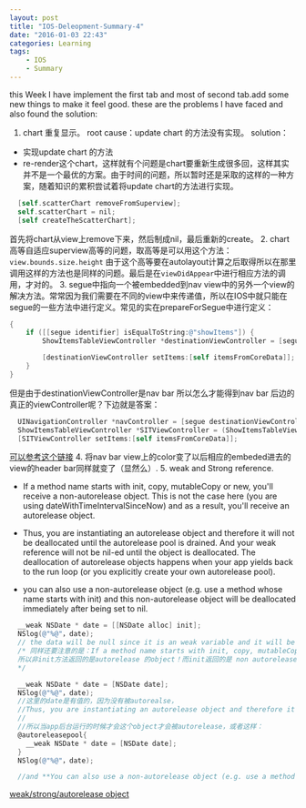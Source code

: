 ```yaml
---
layout: post
title: "IOS-Deleopment-Summary-4"
date: "2016-01-03 22:43"
categories: Learning
tags:
    - IOS
    - Summary
---
```

this Week I have implement the first tab and most of second tab.add some new things to make it feel good.
these are the problems I have faced and also found the solution:
1. chart 重复显示。
root cause：update chart 的方法没有实现。
solution：

 - 实现update chart 的方法
 - re-render这个chart，这样就有个问题是chart要重新生成很多回，这样其实并不是一个最优的方案。由于时间的问题，所以暂时还是采取的这样的一种方案，随着知识的累积尝试着将update chart的方法进行实现。

```objectivec
  [self.scatterChart removeFromSuperview];
  self.scatterChart = nil;
  [self createTheScatterChart];
```
首先将chart从view上remove下来，然后制成nil，最后重新的create。
2. chart高等自适应superview高等的问题，取高等是可以用这个方法：``` view.bounds.size.height``` 由于这个高等要在autolayout计算之后取得所以在那里调用这样的方法也是同样的问题。最后是在```viewDidAppear```中进行相应方法的调用，才对的。
3. segue中指向一个被embedded到nav view中的另外一个view的解决方法。常常因为我们需要在不同的view中来传递值，所以在IOS中就只能在segue的一些方法中进行定义。常见的实在prepareForSegue中进行定义：

```objectivec
{
    if ([[segue identifier] isEqualToString:@"showItems"]) {
        ShowItemsTableViewController *destinationViewController = [segue destinationViewController];

        [destinationViewController setItems:[self itemsFromCoreData]];
    }
}
```

但是由于destinationViewController是nav bar 所以怎么才能得到nav bar 后边的真正的viewController呢？下边就是答案：

```objectivec
  UINavigationController *navController = [segue destinationViewController];
  ShowItemsTableViewController *SITViewController = (ShowItemsTableViewController *)([navController viewControllers][0]);
  [SITViewController setItems:[self itemsFromCoreData]];
```

[可以参考这个链接](http://stackoverflow.com/questions/19774583/setting-a-property-in-a-segue-with-navigation-controller-containing-another-view)
4. 将nav bar view上的color变了以后相应的embeded进去的view的header bar同样就变了（显然么）.
5. weak and Strong reference.

- If a method name starts with init, copy, mutableCopy or new, you'll receive a non-autorelease object. This is not the case here (you are using dateWithTimeIntervalSinceNow) and as a result, you'll receive an autorelease object.

- Thus, you are instantiating an autorelease object and therefore it will not be deallocated until the autorelease pool is drained. And your weak reference will not be nil-ed until the object is deallocated. The deallocation of autorelease objects happens when your app yields back to the run loop (or you explicitly create your own autorelease pool).

- you can also use a non-autorelease object (e.g. use a method whose name starts with init) and this non-autorelease object will be deallocated immediately after being set to nil.

```objectivec
  __weak NSDate * date = [[NSDate alloc] init];
  NSlog(@"%@"，date);
  // the data will be null since it is an weak variable and it will be release after the assignment.**weak reference是不被记录成为owner的所以在ARC计算的时候是不被计算的**，所以in this case date object就会被释放掉。
  /* 同样还要注意的是：If a method name starts with init, copy, mutableCopy or new, you'll receive a non-autorelease object. This is not the case here (you are using dateWithTimeIntervalSinceNow) and as a result, you'll receive an autorelease object.
  所以非init方法返回的是autorelease 的object！而init返回的是 non autorelease的object
  */

  __weak NSDate * date = [NSDate date];
  NSlog(@"%@"，date);
  //这里的date是有值的，因为没有被autorealse，
  //Thus, you are instantiating an autorelease object and therefore it will not be deallocated until the autorelease pool is drained. And your weak reference will not be nil-ed until the object is deallocated. The deallocation of autorelease objects happens when your app yields back to the run loop (or you explicitly create your own autorelease pool).
  //
  //所以当app后台运行的时候才会这个object才会被autorelease，或者这样：
  @autoreleasepool{
    __weak NSDate * date = [NSDate date];
  }
  NSlog(@"%@"，date);

  //and **You can also use a non-autorelease object (e.g. use a method whose name starts with init) and this non-autorelease object will be deallocated immediately after being set to nil**:
```
[weak/strong/autorelease object](http://stackoverflow.com/questions/24464747/ios-about-weak-and-strong-whats-the-result-should-be-and-constant-declare)
